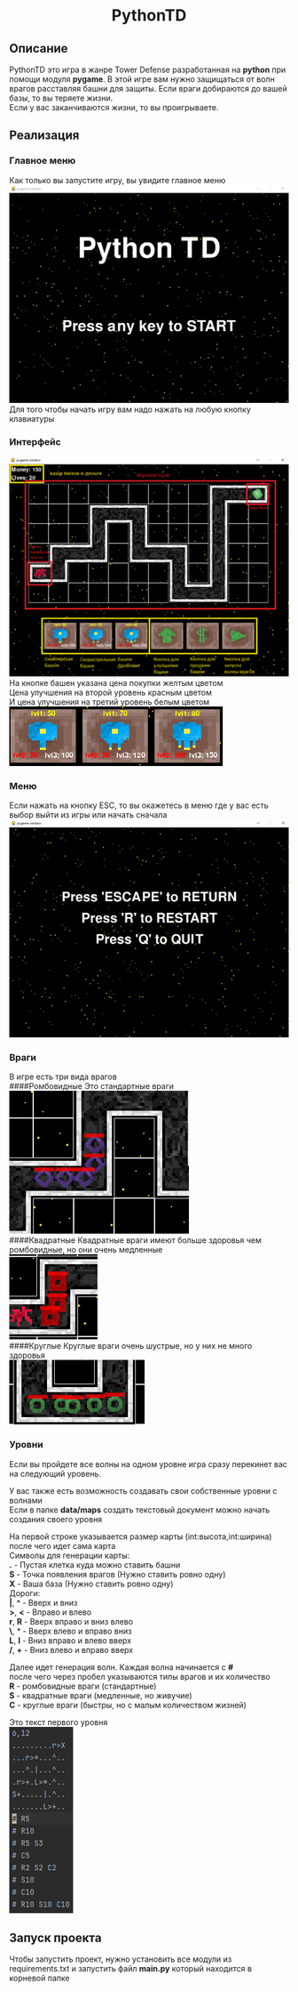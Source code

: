 <h1 align="center">PythonTD</h1>


## Описание
PythonTD это игра в жанре Tower Defense разработанная на **python** при помощи модуля **pygame**.
В этой игре вам нужно защищаться от волн врагов расставляя башни для защиты.
Если враги добираются до вашей базы, то вы теряете жизни.<br>
Если у вас заканчиваются жизни, то вы проигрываете.

## Реализация


### Главное меню
Как только вы запустите игру, вы увидите главное меню<br>
![No Image Found](readme_assets/main_menu.png)<br>
Для того чтобы начать игру вам надо нажать на любую кнопку клавиатуры<br>

### Интерфейс
![No Image Found](readme_assets/game.png)<br>
На кнопке башен указана цена покупки желтым цветом<br>
Цена улучшения на второй уровень красным цветом<br>
И цена улучшения на третий уровень белым цветом<br>
![No Image Found](readme_assets/tower_buttons.png)<br>

### Меню
Если нажать на кнопку ESC, то вы окажетесь в меню где у вас есть выбор выйти из игры
или начать сначала<br>
![No Image Found](readme_assets/menu.png)<br>

### Враги
В игре есть три вида врагов<br>
####Ромбовидные
Это стандартные враги<br>
![No Image Found](readme_assets/rhombus_enemy.png)<br>
####Квадратные
Квадратные враги имеют больше здоровья чем ромбовидные, но они очень медленные<br>
![No Image Found](readme_assets/square_enemy.png)<br>
####Круглые
Круглые враги очень шустрые, но у них не много здоровья<br>
![No Image Found](readme_assets/circle_enemy.png)<br>

### Уровни
Если вы пройдете все волны на одном уровне игра сразу
перекинет вас на следующий уровень.<br>

У вас также есть возможность создавать свои собственные уровни с волнами<br>
Если в папке **data/maps** создать текстовый документ можно начать создания своего уровня<br>

На первой строке указывается размер карты (int:высота,int:ширина)<br>
после чего идет сама карта<br>
Символы для генерации карты:<br>
**.** - Пустая клетка куда можно ставить башни<br>
**S** - Точка появления врагов (Нужно ставить ровно одну)<br>
**X** - Ваша база (Нужно ставить ровно одну)<br>
Дороги:<br>
**|**, **^** - Вверх и вниз<br>
**>**, **<** - Вправо и влево<br>
**r**, **R** - Вверх вправо и вниз влево<br>
**\\**, * - Вверх влево и вправо вниз<br>
**L**, **l** - Вниз вправо и влево вверх<br>
**/**, **+** - Вниз влево и вправо вверх<br>

Далее идет генерация волн. Каждая волна начинается с **#**<br>
после чего через пробел указываются типы врагов и их количество<br>
**R** - ромбовидные враги (стандартные)<br>
**S** - квадратные враги (медленные, но живучие)<br>
**C** - круглые враги (быстры, но с малым количеством жизней)<br>

Это текст первого уровня<br>
![No Image Found](readme_assets/map_generation.png)<br>

## Запуск проекта
Чтобы запустить проект, нужно установить все модули из requirements.txt
и запустить файл **main.py** который находится в корневой папке

